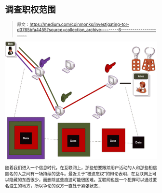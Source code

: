 # 调查职权范围

> 原文：<https://medium.com/coinmonks/investigating-tor-d3765bfa4455?source=collection_archive---------6----------------------->

![](img/ee9b572acc8b054da6af217bb4385795.png)

随着我们进入一个信息时代，在互联网上，那些想要跟踪用户活动的人和那些相信匿名的人之间有一场持续的战斗。最近关于“被遗忘权”的辩论表明，在互联网上可以隐藏的东西很少，而删除这些痕迹可能很困难。互联网也是一个犯罪可以通过匿名滋生的地方，所以争论的双方一直处于紧张状态…